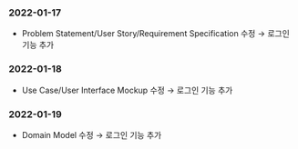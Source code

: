 ### 2022-01-17
* Problem Statement/User Story/Requirement Specification 수정 → 로그인 기능 추가
### 2022-01-18
* Use Case/User Interface Mockup 수정 → 로그인 기능 추가
### 2022-01-19
* Domain Model 수정 → 로그인 기능 추가
